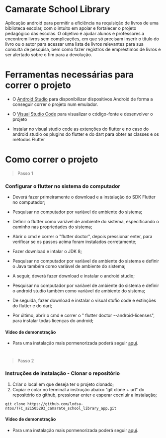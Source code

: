 # Camarate School Library

Aplicação android para permitir a eficiência na requisição de livros de uma biblioteca escolar, com o intuito em apoiar e fortalecer o projeto pedagógico das escolas. O objetivo é ajudar alunos e professores a encontrem livros sem complicações, em que só precisam inserir o título do livro ou o autor para acessar uma lista de livros relevantes para sua consulta de pesquisa, bem como fazer registros de empréstimos de livros e ser alertado sobre o fim para a devolução.


# Ferramentas necessárias para correr o projeto
- O [Android Studio](https://developer.android.com/studio) para disponibilizar dispositivos Android de forma a conseguir correr o projeto num emulador.

- O [Visual Studio Code](https://code.visualstudio.com/) para visualizar o código-fonte e desenvolver o projeto

- Instalar no visual studio code as extenções do flutter e no caso do android studio os plugins do flutter e do dart para obter as classes e os métodos Flutter

# Como correr o projeto

> Passo 1
### Configurar o flutter no sistema do computador
- Deverá fazer primeiramente o download e a instalação do SDK Flutter no computador;

- Pesquisar no computador por variável de ambiente do sistema;

- Definir o flutter como variável de ambiente do sistema, especificando o caminho nas propriedades do sistema;

- Abrir o cmd e correr o "flutter doctor", depois pressionar enter, para verificar se os passos acima foram instalados corretamente;

- Fazer download e intalar o JDK 8;

- Pesquisar no computador por variável de ambiente do sistema e definir o Java também como variável de ambiente do sistema;

- A seguir, deverá fazer download e instalar o android studio;

- Pesquisar no computador por variável de ambiente do sistema e definir o android studio também como variável de ambiente do sistema;

- De seguida, fazer download e instalar o visual stufio code e extinções do flutter e do dart;

- Por último, abrir o cmd e correr o " flutter doctor --android-licenses", para instalar todas licenças do android;
#### Video de demonstração
- Para uma instalação mais pormenorizada poderá seguir [aqui](https://youtu.be/Q6xtDV4KoMc).


#
> Passo 2
### Instruções de instalação - Clonar o repositório

1. Criar o local em que deseja ter o projeto clonado;
2. Copiar e colar no terminal a instrução abaixo "git clone + url" do repositório do github, pressionar enter e esperar cocnluir a instalação;
```
git clone https://github.com/lodsa-ntos/TFC_a21505293_camarate_school_library_app.git
```
#### Video de demonstração
- Para uma instalação mais pormenorizada poderá seguir [aqui](https://youtu.be/4XBF4MyBtRE).

